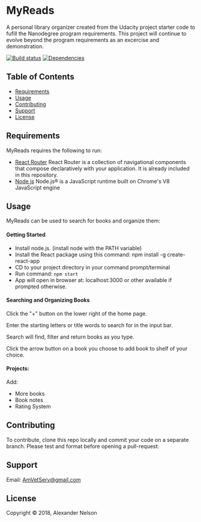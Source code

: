 
MyReads
==========

A personal library organizer created from the Udacity project starter code to fufill the Nanodegree program requirements. This project will continue to evolve beyond the program requirements as an excercise and demonstration.


[![Build status][shield-build]](#)
[![Dependencies][shield-dependencies]](#)


Table of Contents
-----------------

  * [Requirements](#requirements)
  * [Usage](#usage)
  * [Contributing](#contributing)
  * [Support](#support)
  * [License](#license)


Requirements
------------

MyReads requires the following to run:

  * [React Router][ReactRouter] React Router is a collection of navigational components that compose declaratively with your application. It is already included in this repository.
  * [Node js][Nodejs] Node.js® is a JavaScript runtime built on Chrome's V8 JavaScript engine


Usage
-----
MyReads can be used to search for books and organize them:

#### Getting Started

* Install node.js. (install node with the PATH variable)
* Install the React package using this command: npm install -g create-react-app
* CD to your project directory in your command prompt/terminal
* Run command: ```npm start```
* App will open in browser at: localhost:3000 or other available if prompted otherwise.


#### Searching and Organizing Books

Click the "+" button on the lower right of the home page.

Enter the starting letters or title words to search for in the input bar.

Search will find, filter and return books as you type.

Click the arrow button on a book you choose to add book to shelf of your choice.


#### Projects:

Add:

* More books
* Book notes
* Rating System


Contributing
------------

To contribute, clone this repo locally and commit your code on a separate branch. Please test and format before opening a pull-request:


Support
---------------------

Email: AmVetServ@gmail.com


License
-------

Copyright &copy; 2018, Alexander Nelson



[ReactRouter]: https://reacttraining.com/react-router/
[Nodejs]: https://nodejs.org/en/

[shield-dependencies]: https://img.shields.io/badge/dependencies-up%20to%20date-brightgreen.svg
[shield-build]: https://img.shields.io/badge/build-passing-brightgreen.svg